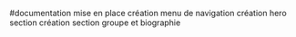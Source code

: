 #documentation 
mise en place 
création menu de navigation 
création hero section 
création section groupe et biographie 
